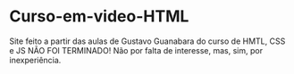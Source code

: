 # Curso-em-video-HTML
Site feito a partir das aulas de Gustavo Guanabara do curso de HMTL, CSS e JS
NÃO FOI TERMINADO!
Não por falta de interesse, mas, sim, por inexperiência.
